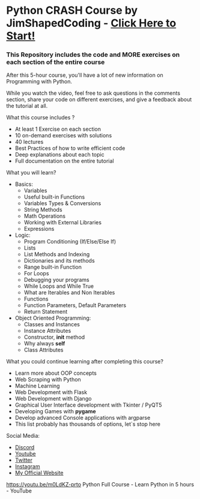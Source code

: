 # Python CRASH Course by JimShapedCoding - [Click Here to Start!](https://www.youtube.com/channel/UCU8d7rcShA7MGuDyYH1aWGg)

### This Repository includes the code and MORE exercises on each section of the entire course

After this 5-hour course, you'll have a lot of new information on Programming with Python.

While you watch the video, feel free to ask questions in the comments section, share your code on different exercises, and give a feedback about the tutorial at all.

What this course includes ?
 - At least 1 Exercise on each section
 - 10 on-demand exercises with solutions
 - 40 lectures
 - Best Practices of how to write efficient code
 - Deep explanations about each topic
 - Full documentation on the entire tutorial

What you will learn?

 - Basics:
   - Variables
   - Useful built-in Functions
   - Variables Types & Conversions
   - String Methods
   - Math Operations
   - Working with External Libraries
   - Expressions
 - Logic:
   - Program Conditioning (If/Else/Else If)
   - Lists
   - List Methods and Indexing
   - Dictionaries and its methods
   - Range built-in Function
   - For Loops
   - Debugging your programs
   - While Loops and While True
   - What are Iterables and Non Iterables
   - Functions
   - Function Parameters, Default Parameters
   - Return Statement
 - Object Oriented Programming:
   - Classes and Instances
   - Instance Attributes
   - Constructor, __init__ method
   - Why always __self__
   - Class Attributes


What you could continue learning after completing this course?

 - Learn more about OOP concepts
 - Web Scraping with Python
 - Machine Learning
 - Web Development with Flask
 - Web Development with Django
 - Graphical User Interface development with Tkinter / PyQT5
 - Developing Games with __pygame__
 - Develop advanced Console applications with argparse
 - This list probably has thousands of options, let`s stop here


Social Media:
 - [Discord](https://discord.com/invite/aMgcPD9)
 - [Youtube](https://www.youtube.com/channel/UCU8d7rcShA7MGuDyYH1aWGg)
 - [Twitter](https://twitter.com/jimshapedcoding)
 - [Instagram](https://www.instagram.com/jimshapedcoding/)
 - [My Official Website](http://jimshapedcoding.com)

https://youtu.be/m0LdKZ-prto
Python Full Course - Learn Python in 5 hours - YouTube

